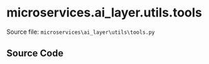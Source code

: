 # microservices.ai_layer.utils.tools

Source file: `microservices\ai_layer\utils\tools.py`

## Source Code

```python

```

